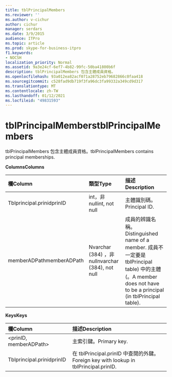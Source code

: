 ```yaml
---
title: tblPrincipalMembers
ms.reviewer: ''
ms.author: v-cichur
author: cichur
manager: serdars
ms.date: 3/9/2015
audience: ITPro
ms.topic: article
ms.prod: skype-for-business-itpro
f1.keywords:
- NOCSH
localization_priority: Normal
ms.assetid: 9a3e24cf-6ef7-4b82-99fc-50ba41800b6f
description: tblPrincipalMembers 包含主體成員資格。
ms.openlocfilehash: 93a012ea82acf071a28752eb79682866c0faa418
ms.sourcegitcommit: c528fad9db719f3fa96dc3fa99332a349cd9d317
ms.translationtype: MT
ms.contentlocale: zh-TW
ms.lasthandoff: 01/12/2021
ms.locfileid: "49831593"
---
```

# <a name="tblprincipalmembers"></a><span data-ttu-id="ee0a6-103">tblPrincipalMembers</span><span class="sxs-lookup"><span data-stu-id="ee0a6-103">tblPrincipalMembers</span></span>
 
<span data-ttu-id="ee0a6-104">tblPrincipalMembers 包含主體成員資格。</span><span class="sxs-lookup"><span data-stu-id="ee0a6-104">tblPrincipalMembers contains principal memberships.</span></span>
  
<span data-ttu-id="ee0a6-105">**Columns**</span><span class="sxs-lookup"><span data-stu-id="ee0a6-105">**Columns**</span></span>

|<span data-ttu-id="ee0a6-106">**欄**</span><span class="sxs-lookup"><span data-stu-id="ee0a6-106">**Column**</span></span>|<span data-ttu-id="ee0a6-107">**類型**</span><span class="sxs-lookup"><span data-stu-id="ee0a6-107">**Type**</span></span>|<span data-ttu-id="ee0a6-108">**描述**</span><span class="sxs-lookup"><span data-stu-id="ee0a6-108">**Description**</span></span>|
|:-----|:-----|:-----|
|<span data-ttu-id="ee0a6-109">Tblprincipal.prinid</span><span class="sxs-lookup"><span data-stu-id="ee0a6-109">prinID</span></span>  <br/> |<span data-ttu-id="ee0a6-110">int，非 null</span><span class="sxs-lookup"><span data-stu-id="ee0a6-110">int, not null</span></span>  <br/> |<span data-ttu-id="ee0a6-111">主體識別碼。</span><span class="sxs-lookup"><span data-stu-id="ee0a6-111">Principal ID.</span></span>  <br/> |
|<span data-ttu-id="ee0a6-112">memberADPath</span><span class="sxs-lookup"><span data-stu-id="ee0a6-112">memberADPath</span></span>  <br/> |<span data-ttu-id="ee0a6-113">Nvarchar (384) ，非 null</span><span class="sxs-lookup"><span data-stu-id="ee0a6-113">nvarchar (384), not null</span></span>  <br/> |<span data-ttu-id="ee0a6-114">成員的辨識名稱。</span><span class="sxs-lookup"><span data-stu-id="ee0a6-114">Distinguished name of a member.</span></span> <span data-ttu-id="ee0a6-115">成員不一定要是 tblPrincipal table) 中的主體 (。</span><span class="sxs-lookup"><span data-stu-id="ee0a6-115">A member does not have to be a principal (in tblPrincipal table).</span></span>  <br/> |
   
<span data-ttu-id="ee0a6-116">**Keys**</span><span class="sxs-lookup"><span data-stu-id="ee0a6-116">**Keys**</span></span>

|<span data-ttu-id="ee0a6-117">**欄**</span><span class="sxs-lookup"><span data-stu-id="ee0a6-117">**Column**</span></span>|<span data-ttu-id="ee0a6-118">**描述**</span><span class="sxs-lookup"><span data-stu-id="ee0a6-118">**Description**</span></span>|
|:-----|:-----|
|\<prinID, memberADPath\>  <br/> |<span data-ttu-id="ee0a6-119">主索引鍵。</span><span class="sxs-lookup"><span data-stu-id="ee0a6-119">Primary key.</span></span>  <br/> |
|<span data-ttu-id="ee0a6-120">Tblprincipal.prinid</span><span class="sxs-lookup"><span data-stu-id="ee0a6-120">prinID</span></span>  <br/> |<span data-ttu-id="ee0a6-121">在 tblPrincipal.prinID 中查閱的外鍵。</span><span class="sxs-lookup"><span data-stu-id="ee0a6-121">Foreign key with lookup in tblPrincipal.prinID.</span></span>  <br/> |
   


